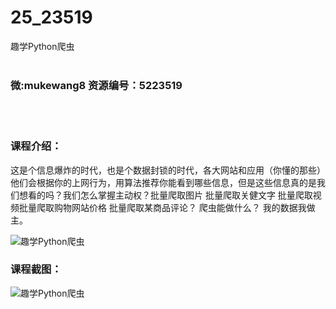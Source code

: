 # 25_23519
趣学Python爬虫
<br/></br>
<h3>微:mukewang8 资源编号：5223519</h3>
<br/></br>
<h3>课程介绍：</h3>
<p>这是个信息爆炸的时代，也是个数据封锁的时代，各大网站和应用（你懂的那些）他们会根据你的上网行为，用算法推荐你能看到哪些信息，但是这些信息真的是我们想看的吗？我们怎么掌握主动权？批量爬取图片 批量爬取关健文字 批量爬取视频批量爬取购物网站价格 批量爬取某商品评论？ 爬虫能做什么？ 我的数据我做主。</p>
<p><img src="https://www.ko996.com/wp-content/uploads/img/2022/04/1-6-300x161.png" alt="趣学Python爬虫"></p>
<div class="info-desc">
<h3>课程截图：</h3>
<p><img src="https://www.ko996.com/wp-content/uploads/img/2022/04/2-7.png" alt="趣学Python爬虫"></p>


			
</div>
